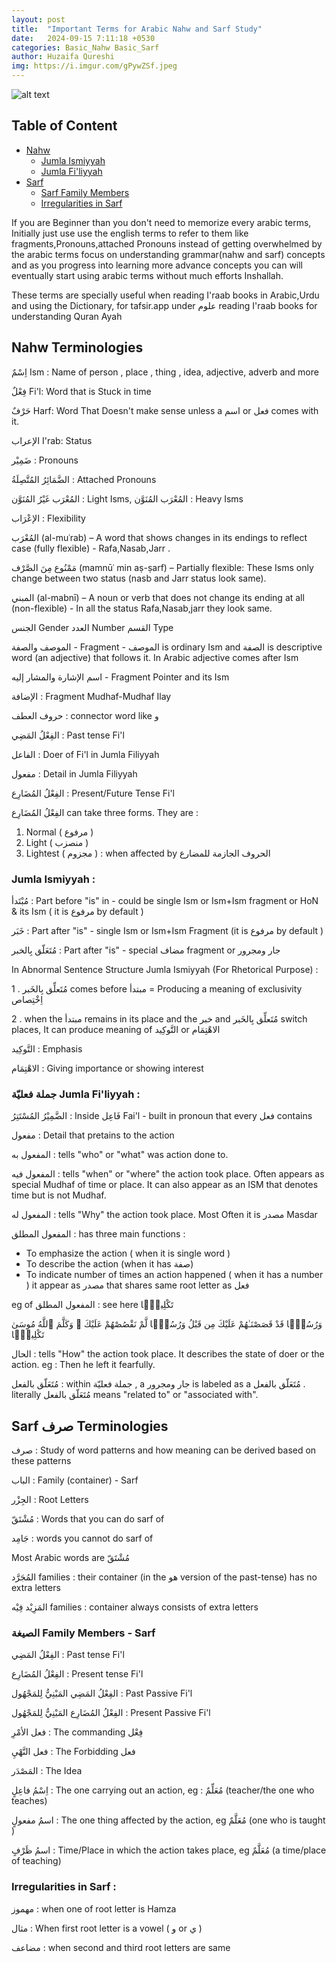 ```yaml
---
layout: post
title:  "Important Terms for Arabic Nahw and Sarf Study"
date:   2024-09-15 7:11:18 +0530
categories: Basic_Nahw Basic_Sarf
author: Huzaifa Qureshi
img: https://i.imgur.com/gPywZSf.jpeg
---
```


![alt text](https://i.imgur.com/gPywZSf.jpeg)



## Table of Content
- <a href="#nahw">Nahw</a>
    - <a href="#ji"> Jumla Ismiyyah  </a>
    - <a href="#jf"> Jumla Fi'liyyah  </a>
- <a href="#sarf">Sarf</a>
    - <a href="#sf">Sarf Family Members</a>
    - <a href="#irr">Irregularities in Sarf</a>


If you are Beginner than you don't need to memorize every arabic terms, Initially just use use the english terms to refer to them like fragments,Pronouns,attached Pronouns
instead of getting overwhelmed by the arabic terms focus on understanding grammar(nahw and sarf) concepts and as you progress into learning more advance concepts you can will eventually 
start using arabic terms without much efforts Inshallah.

These terms are specially useful when reading I'raab books in Arabic,Urdu and using the Dictionary, for tafsir.app under علوم reading I'raab books for understanding Quran Ayah


<span id="nahw"></span>
## Nahw Terminologies

اِسْمٌ Ism :  Name of person , place , thing , idea, adjective, adverb and more

فِعْلٌ Fi'l:  Word that is Stuck in time

 حَرْفٌ Harf:  Word That Doesn't make sense unless a اسم or فعل comes with it. 

 الإعراب I'rab: Status

ضَمِيْر : Pronouns  

الضَّمَائِرُ المُتَّصِلَةُ : Attached Pronouns 

 المُعْرَب غَيْرُ المُنَوَّن : Light Isms, المُعْرَب المُنَوَّن : Heavy Isms 
 
الإعْرَاب : Flexibility 

المُعْرَب (al-muʿrab) – A word that shows changes in its endings to reflect case (fully flexible) - Rafa,Nasab,Jarr .

مَمْنُوع مِنَ الصَّرْف (mamnūʿ min aṣ-ṣarf) – Partially flexible: These Isms only change between two status (nasb and Jarr status look same).

المبني (al-mabnī) – A noun or verb that does not change its ending at all (non-flexible) - In all the status Rafa,Nasab,jarr they look same.

الجنس Gender
العدد Number 
القسم Type

الموصف والصفة - Fragment - الموصف is ordinary Ism and  الصفة is descriptive word (an adjective) that follows it. In Arabic adjective comes after Ism

اسم الإشارة والمشار إليه - Fragment Pointer and its Ism

الإضافة : Fragment Mudhaf-Mudhaf Ilay

حروف العطف : connector word like و 

الفِعْلُ المَضِي : Past tense Fi'l

الفاعل  : Doer of Fi'l in Jumla Filiyyah

مفعول : Detail in Jumla Filiyyah

الفِعْلُ المُضَارِع : Present/Future Tense Fi'l


الفِعْلُ المُضَارِع can take three forms. They are :
1. Normal ( مرفوع )
2. Light ( منصزب )
3. Lightest ( مجزوم ) : when affected by الحروف الجازمة للمضارع


<span id="ji"></span>

### Jumla Ismiyyah :

مُبْتَدأ : Part before "is" in  - could be single Ism or Ism+Ism fragment or HoN & its Ism ( it is  مرفوع by default )

خَبَر : Part after "is"  - single Ism or Ism+Ism Fragment (it is  مرفوع by default )

مُتَعَلّق بِالخبر : Part after "is" - special مضاف fragment or جار ومجرور

In Abnormal Sentence Structure Jumla Ismiyyah (For Rhetorical Purpose) :

1 . مُتَعلِّق بِالخَبر comes before مبتدأ = Producing a meaning of exclusivity اِخْتِصاص 

2 . when the مبتدأ remains in its place and the خبر  and مُتَعلِّق بِالخَبر switch places, It can produce meaning of التَّوكِيد or الاهْتِمَام

 التَّوكِيد : Emphasis

 الاهْتِمَام : Giving importance or showing interest 



<span id="jf"></span>

### جملة فعليّة Jumla Fi'liyyah : 

الضَّمِيْرُ المُسْتَتِرُ  : Inside فَاعِل Fai'l - built in pronoun that every فعل contains

مفعول  : Detail that pretains to the action

المفعول به : tells "who" or "what" was action done to.

المفعول فيه : tells "when" or "where" the action took place. Often appears as special Mudhaf of time or place. It can also appear as an ISM that denotes time but is not Mudhaf.

المفعول له : tells "Why" the action took place. Most Often it is مصدر Masdar 

المفعول المطلق : has three main functions :
- To emphasize the action ( when it is single word )
- To describe the action (when it has صفة)
- To indicate number of times an action happened ( when it has a number ) 
it appear as مصدر that shares same root letter as فعل

eg of المفعول المطلق  : see here تَكْلِيمًۭا

   وَرُسُلًۭا قَدْ قَصَصْنَـٰهُمْ عَلَيْكَ مِن قَبْلُ وَرُسُلًۭا لَّمْ نَقْصُصْهُمْ عَلَيْكَ ۚ وَكَلَّمَ ٱللَّهُ مُوسَىٰ تَكْلِيمًۭا

الحال : tells "How" the action took place. It describes the state of doer or the action. eg : Then he left it <span class="hl">fearfully.</span>

مُتَعَلّق بالفعل : within  جملة فعليّة , a جار ومجرور is labeled as a مُتَعَلّق بالفعل . literally مُتَعَلّق بالفعل means "related to" or "associated with".


<span id="sarf"></span>
## Sarf صرف Terminologies

صرف : Study of word patterns and how meaning can be derived based on these patterns

الباب : Family (container) - Sarf

الجِزْر : Root Letters

مُشْتَقّ : Words that you can do sarf of

جَامِد : words you cannot do sarf of

Most Arabic words are مُشْتَقّ

المُجَرَّد families : their container (in the هو version of the past-tense) has no extra letters

المَزِيْد فِيْه families : container always consists of extra letters


<span id="sf"></span>
### الصيغة  Family Members - Sarf

الفِعْلُ المَضِي : Past tense Fi'l

الفِعْلُ المُضَارِع : Present tense Fi'l

الفِعْلُ المَضِي المَبْنِيُّ لِلمَجْهُول : Past Passive Fi'l

 الفِعْلُ المُضَارِع المَبْنِيُّ لِلمَجْهُول : Present Passive Fi'l

فعل الأمْرِ : The commanding فِعْل 

 فعل النَّهْيِ : The Forbidding فعل 

المَصْدَر : The Idea  

اِسْمُ فاعِلٍ : The one carrying out an action, eg : مُعَلِّمٌ (teacher/the one who teaches)

اسمُ مفعولٍ : The one thing affected by the action, eg مُعَلَّمٌ (one who is taught )

اسمُ ظَرْفٍ : Time/Place in which the action takes place, eg  مُعَلَّمٌ (a time/place of teaching)


<span id="irr"></span>
### Irregularities in Sarf :

مهموز : when one of root letter is Hamza

مثال : When first root letter is a vowel ( و or ي )

مضاعف : when second and third root letters are same